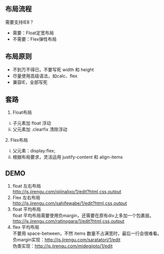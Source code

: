 ## 布局流程
需要支持IE8？
- 需要：Float定宽布局
- 不需要：Flex弹性布局
## 布局原则
- 不到万不得已，不要写死 width 和 height
- 尽量使用高级语法，如calc、flex
- 兼容IE，全部写死
## 套路
1. Float布局
<ol type="i">
<li>子元素加 float 浮动</li>
<li>父元素加 .clearfix 清除浮动</li>
</ol>
2. Flex布局
<ol type="i">
<li>父元素：display:flex;</li>
<li>根据布局要求，灵活运用 justify-content 和 align-items</li>
</ol>

## DEMO
1. float 左右布局  
    http://js.jirengu.com/qijinalixo/1/edit?html,css,output
2. Flex 左右布局  
    http://js.jirengu.com/sahifewabe/1/edit?html,css,output
3. float 平均布局  
    float 平均布局需要使用负margin，还需要在原有div上多加一个包裹层。
    http://js.jirengu.com/ratinogara/1/edit?html,css,output
4. flex 平均布局  
    不要用 space-between，不然 items 数量不占满宽时，最后一行会很难看。
    负margin实现：http://js.jirengu.com/saratatori/1/edit  
    伪类实现：http://js.jirengu.com/midegijoto/1/edit